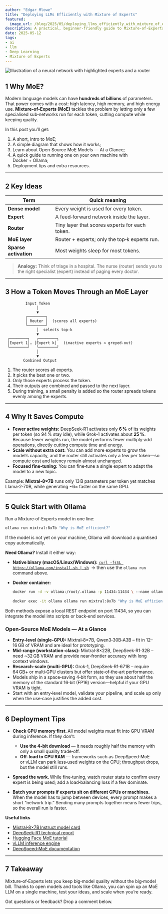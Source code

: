 ```yaml
---
author: "Edgar Mlowe"
title: "Deploying LLMs Efficiently with Mixture of Experts"
featured:
  image_url: /blog/2025/05/deploying_llms_efficiently_with_mixture_of_experts/moe_illusraction.webp
description: A practical, beginner-friendly guide to Mixture-of-Experts (MoE) architectures for efficient LLM deployment.
date: 2025-05-12
tags:
- ai
- llm
- Deep Learning
- Mixture of Experts
---
```


![Illustration of a neural network with highlighted experts and a router](/blog/2025/05/deploying_llms_efficiently_with_mixture_of_experts/moe_illusraction.webp)

<!-- Illustration by Edgar Mlowe, 2025. -->


## 1 Why MoE?

Modern language models can have **hundreds of billions** of parameters. That power comes with a cost: high latency, high memory, and high energy use. **Mixture‑of‑Experts (MoE)** tackles the problem by letting only a few specialised sub‑networks run for each token, cutting compute while keeping quality.

In this post you’ll get:

1. A short, intro to MoE;
2. A simple diagram that shows how it works;
3. Learn about Open‑Source MoE Models — At a Glance;
4. A quick guide to running one on your own machine with Docker + Ollama;
5. Deployment tips and extra resources.

---

## 2 Key Ideas

| Term                  | Quick meaning                                  |
| --------------------- | ---------------------------------------------- |
| **Dense model**       | Every weight is used for every token.          |
| **Expert**            | A feed‑forward network inside the layer.       |
| **Router**            | Tiny layer that scores experts for each token. |
| **MoE layer**         | Router + experts; only the top‑k experts run.  |
| **Sparse activation** | Most weights sleep for most tokens.            |

> **Analogy:** Think of triage in a hospital. The nurse (router) sends you to the right specialist (expert) instead of paging every doctor.

---

## 3 How a Token Moves Through an MoE Layer

```
         Input Token
              │
              ▼
         ┌────────┐
         │ Router │  (scores all experts)
         └────────┘
              │  selects top‑k
              ▼
 ┌────────┐   ┌────────┐
 │Expert 1│… │Expert k│   (inactive experts ≈ greyed‑out)
 └────────┘   └────────┘
              │
              ▼
        Combined Output
```

1. The router scores all experts.
2. It picks the best one or two.
3. Only those experts process the token.
4. Their outputs are combined and passed to the next layer.
5. During training, a small penalty is added so the router spreads tokens evenly among the experts.


---

## 4 Why It Saves Compute

* **Fewer active weights:** DeepSeek‑R1 activates only **6 %** of its weights per token (so 94 % stay idle), while Grok‑1 activates about **25 %**. Because fewer weights run, the model performs fewer multiply‑add operations, directly cutting compute time and energy.
* **Scale without extra cost:** You can add more experts to grow the model’s capacity, and the router still activates only a few per token—so compute cost and latency remain almost unchanged.
* **Focused fine‑tuning:** You can fine‑tune a single expert to adapt the model to a new topic.

Example: **Mixtral‑8×7B** runs only 13 B parameters per token yet matches Llama‑2‑70B, while generating \~6× faster on the same GPU.

---

## 5 Quick Start with Ollama

Run a Mixture‑of‑Experts model in one line:

```bash
ollama run mixtral:8x7b "Why is MoE efficient?"
```

If the model is not yet on your machine, Ollama will download a quantised copy automatically.

**Need Ollama?** Install it either way:

* **Native binary (macOS/Linux/Windows):** [`curl -fsSL https://ollama.com/install.sh | sh`](https://ollama.com/download)  → then use the `ollama run` command above.
* **Docker container:**

  ```bash
  docker run -d -v ollama:/root/.ollama -p 11434:11434 \ --name ollama ollama/ollama
           
  docker exec -it ollama ollama run mixtral:8x7b "Why is MoE efficient?"
  ```

Both methods expose a local REST endpoint on port 11434, so you can integrate the model into scripts or back‑end services.

### Open‑Source MoE Models — At a Glance

* **Entry‑level (single‑GPU):** Mixtral‑8×7B, Qwen3‑30B‑A3B – fit in 12–16 GB of VRAM and are ideal for prototyping.
* **Mid‑range (workstation‑class):** Mixtral‑8×22B, DeepSeek‑R1‑32B – need \~32 GB VRAM and provide near‑frontier accuracy with long context windows.
* **Research‑scale (multi‑GPU):** Grok‑1, DeepSeek‑R1‑671B – require 64 GB+ or multi‑GPU clusters but offer state‑of‑the‑art performance.
* Models ship in a space‑saving 4‑bit form, so they use about half the memory of the standard 16‑bit (FP16) version—helpful if your GPU VRAM is tight.
* Start with an entry‑level model, validate your pipeline, and scale up only when the use‑case justifies the added cost.

---

## 6 Deployment Tips

* **Check GPU memory first.** All model weights must fit into GPU VRAM during inference. If they don’t:

  * **Use the 4‑bit download** — it needs roughly half the memory with only a small quality trade‑off.
  * **Off‑load to CPU RAM** — frameworks such as DeepSpeed‑MoE or vLLM can park less‑used weights on the CPU; throughput drops, but the model still runs.
* **Spread the work.** While fine‑tuning, watch router stats to confirm every expert is being used; add a load‑balancing loss if a few dominate.
* **Batch your prompts if experts sit on different GPUs or machines.**  When the model has to jump between devices, every prompt makes a short “network trip.” Sending many prompts together means fewer trips, so the overall run is faster.

**Useful links**

* [Mixtral‑8×7B Instruct model card](https://huggingface.co/mistralai/Mixtral-8x7B-Instruct-v0.1)
* [DeepSeek‑R1 technical report](https://github.com/deepseek-ai/DeepSeek-LLM)
* [Hugging Face MoE tutorial](https://huggingface.co/blog/moe)
* [vLLM inference engine](https://github.com/vllm-project/vllm)
* [DeepSpeed‑MoE documentation](https://deepspeed.readthedocs.io/en/latest/moe.html)

---

## 7 Takeaway

Mixture‑of‑Experts lets you keep big‑model quality without the big‑model bill. Thanks to open models and tools like Ollama, you can spin up an MoE LLM on a single machine, test your ideas, and scale when you’re ready.

Got questions or feedback? Drop a comment below.

---
